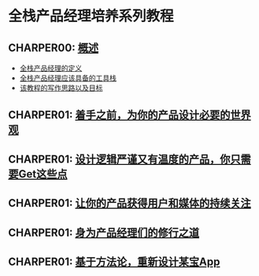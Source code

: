 # 全栈产品经理培养系列教程

## CHARPER00: [概述](./docs/charter00-overview.md)
- [全栈产品经理的定义](./docs/charter00-overview.md#1)
- [全栈产品经理应该具备的工具栈](./docs/charter00-overview.md#2)
- [该教程的写作思路以及目标](./docs/charter00-overview.md#3)

## CHARPER01: [着手之前，为你的产品设计必要的世界观](./docs/Untitled.md)
## CHARPER01: [设计逻辑严谨又有温度的产品，你只需要Get这些点](./docs/Untitled.md)
## CHARPER01: [让你的产品获得用户和媒体的持续关注](./docs/Untitled.md)
## CHARPER01: [身为产品经理们的修行之道](./docs/Untitled.md)
## CHARPER01: [基于方法论，重新设计某宝App](./docs/Untitled.md)
